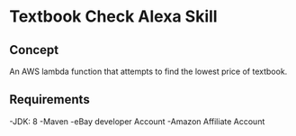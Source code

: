 # Textbook Check Alexa Skill

## Concept
An AWS lambda function that attempts to find the lowest price of textbook.

## Requirements
-JDK: 8
-Maven
-eBay developer Account
-Amazon Affiliate Account




